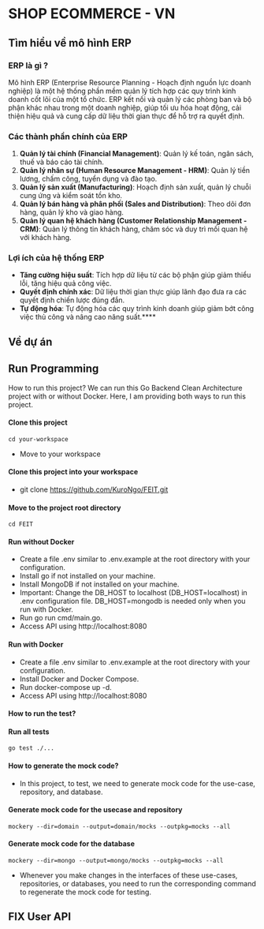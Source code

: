 # SHOP ECOMMERCE - VN
## Tìm hiểu về mô hình ERP
### ERP là gì ?
Mô hình ERP (Enterprise Resource Planning - Hoạch định nguồn lực doanh nghiệp) là một 
hệ thống phần mềm quản lý tích hợp các quy trình kinh doanh cốt lõi của một tổ chức. 
ERP kết nối và quản lý các phòng ban và bộ phận khác nhau trong một doanh nghiệp, 
giúp tối ưu hóa hoạt động, cải thiện hiệu quả và cung cấp dữ liệu thời gian thực để hỗ trợ ra quyết định.

### Các thành phần chính của ERP
1. **Quản lý tài chính (Financial Management)**: Quản lý kế toán, ngân sách, thuế và báo cáo tài chính.
2. **Quản lý nhân sự (Human Resource Management - HRM)**: Quản lý tiền lương, chấm công, tuyển dụng và đào tạo.
3. **Quản lý sản xuất (Manufacturing)**: Hoạch định sản xuất, quản lý chuỗi cung ứng và kiểm soát tồn kho.
4. **Quản lý bán hàng và phân phối (Sales and Distribution)**: Theo dõi đơn hàng, quản lý kho và giao hàng.
5. **Quản lý quan hệ khách hàng (Customer Relationship Management - CRM)**: Quản lý thông tin khách hàng, chăm sóc và duy trì mối quan hệ với khách hàng.

### Lợi ích của hệ thống ERP
* **Tăng cường hiệu suất**: Tích hợp dữ liệu từ các bộ phận giúp giảm thiểu lỗi, tăng hiệu quả công việc.
* **Quyết định chính xác**: Dữ liệu thời gian thực giúp lãnh đạo đưa ra các quyết định chiến lược đúng đắn.
* **Tự động hóa**: Tự động hóa các quy trình kinh doanh giúp giảm bớt công việc thủ công và nâng cao năng suất.****

## Về dự án


## Run Programming
How to run this project?
We can run this Go Backend Clean Architecture project with or without Docker. Here, I am providing both ways to run this project.

#### Clone this project
    cd your-workspace
- Move to your workspace


#### Clone this project into your workspace
- git clone https://github.com/KuroNgo/FEIT.git

#### Move to the project root directory
    cd FEIT

#### Run without Docker
- Create a file .env similar to .env.example at the root directory with your configuration.
- Install go if not installed on your machine.
- Install MongoDB if not installed on your machine.
- Important: Change the DB_HOST to localhost (DB_HOST=localhost) in .env configuration file. DB_HOST=mongodb is needed only when you run with Docker.
- Run go run cmd/main.go.
- Access API using http://localhost:8080
#### Run with Docker
- Create a file .env similar to .env.example at the root directory with your configuration.
- Install Docker and Docker Compose.
- Run docker-compose up -d.
- Access API using http://localhost:8080
#### How to run the test?
#### Run all tests
    go test ./...
#### How to generate the mock code?
- In this project, to test, we need to generate mock code for the use-case, repository, and database.

#### Generate mock code for the usecase and repository
    mockery --dir=domain --output=domain/mocks --outpkg=mocks --all

#### Generate mock code for the database
    mockery --dir=mongo --output=mongo/mocks --outpkg=mocks --all
- Whenever you make changes in the interfaces of these use-cases, repositories, or databases, you need to run the corresponding command to regenerate the mock code for testing.


## FIX User API